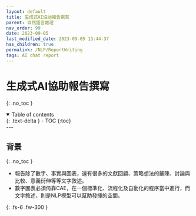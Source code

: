 ```yaml
---
layout: default
title: 生成式AI協助報告撰寫
parent: 自然語言處理
nav_order: 99
date: 2023-09-05
last_modified_date: 2023-09-05 13:44:37
has_children: true
permalink: /NLP/ReportWriting
tags: AI chat report
---
```


# 生成式AI協助報告撰寫
{: .no_toc }

<details open markdown="block">
  <summary>
    Table of contents
  </summary>
  {: .text-delta }
- TOC
{:toc}
</details>
---

## 背景

{: .no_toc }

- 報告除了數字、事實與圖表，還有很多的文獻回顧、策略想法的鋪陳、討論與比較、意義衍伸等等文字敘述。
- 數字圖表必須倚靠CAE，在一個標準化、流程化及自動化的程序當中進行，而文字敘述，則是NLP模型可以幫助發揮的空間。

{: .fs-6 .fw-300 }
